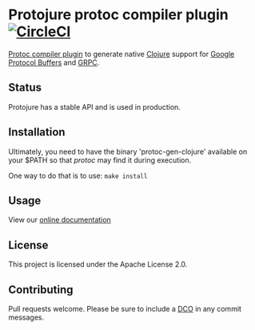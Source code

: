 # Protojure protoc compiler plugin [![CircleCI](https://circleci.com/gh/protojure/protoc-plugin/tree/master.svg?style=svg)](https://circleci.com/gh/protojure/protoc-plugin/tree/master)

[Protoc compiler plugin](https://developers.google.com/protocol-buffers/docs/reference/other) to generate native [Clojure](https://clojure.org/) support for [Google Protocol Buffers](https://developers.google.com/protocol-buffers/) and [GRPC](https://grpc.io/).

## Status

Protojure has a stable API and is used in production.

## Installation

Ultimately, you need to have the binary 'protoc-gen-clojure' available on your $PATH so that _protoc_ may find it during execution.

One way to do that is to use:
```make install```

## Usage

View our [online documentation](https://protojure.readthedocs.io)

## License

This project is licensed under the Apache License 2.0.

## Contributing

Pull requests welcome.  Please be sure to include a [DCO](https://en.wikipedia.org/wiki/Developer_Certificate_of_Origin) in any commit messages.
